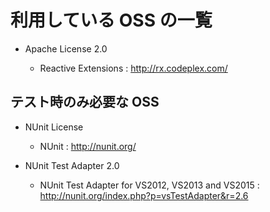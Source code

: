 利用している OSS の一覧
=======================

* Apache License 2.0

    * Reactive Extensions : http://rx.codeplex.com/

テスト時のみ必要な OSS
----------------------

* NUnit License

    * NUnit : http://nunit.org/

* NUnit Test Adapter 2.0

    * NUnit Test Adapter for VS2012, VS2013 and VS2015 : http://nunit.org/index.php?p=vsTestAdapter&r=2.6

